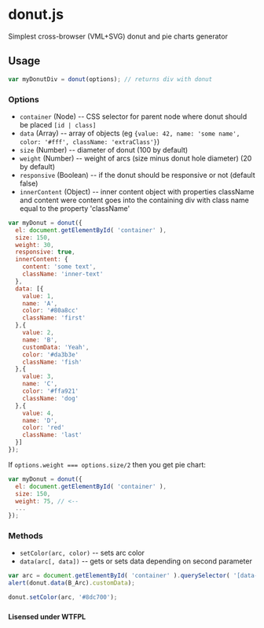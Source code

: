 donut.js
========

Simplest cross-browser (VML+SVG) donut and pie charts generator


## Usage
```js
var myDonutDiv = donut(options); // returns div with donut
```
### Options
- ``container`` (Node) -- CSS selector for parent node where donut should be placed ``[id | class]``
- ``data`` (Array) -- array of objects (eg ``{value: 42, name: 'some name', color: '#fff', className: 'extraClass'}``)
- ``size`` (Number) -- diameter of donut (100 by default)
- ``weight`` (Number) -- weight of arcs (size minus donut hole diameter) (20 by default)
- ``responsive`` (Boolean) -- if the donut should be responsive or not (default false)
- ``innerContent`` (Object) -- inner content object with properties className and content were content goes into 
the containing div with class name equal to the property 'className'

```js
var myDonut = donut({
  el: document.getElementById( 'container' ),
  size: 150,
  weight: 30,
  responsive: true,
  innerContent: {
    content: 'some text',
    className: 'inner-text'
  },
  data: [{
    value: 1,
    name: 'A',
    color: '#80a8cc'
    className: 'first'
  },{
    value: 2,
    name: 'B',
    customData: 'Yeah',
    color: '#da3b3e'
    className: 'fish'
  },{
    value: 3,
    name: 'C',
    color: '#ffa921'
    className: 'dog'
  },{
    value: 4,
    name: 'D',
    color: 'red'
    className: 'last'
  }]
});
```

If ``options.weight === options.size/2`` then you get pie chart:

```js
var myDonut = donut({
  el: document.getElementById( 'container' ),
  size: 150,
  weight: 75, // <--
  ...
});
```

### Methods
- ``setColor(arc, color)`` -- sets arc color
- ``data(arc[, data])`` -- gets or sets data depending on second parameter

```js
var arc = document.getElementById( 'container' ).querySelector( '[data-name="B"]' );
alert(donut.data(B_Arc).customData);

donut.setColor(arc, '#8dc700');
```

### 

**Lisensed under WTFPL**
